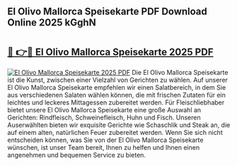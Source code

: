 ## El Olivo Mallorca Speisekarte PDF Download Online 2025 kGghN

# <h2><a href="http://gccei3.nevu.top/?p=El+Olivo+Mallorca+Speisekarte">🔗 👉🔴 El Olivo Mallorca Speisekarte 2025 PDF</a></h2>

[![El Olivo Mallorca Speisekarte 2025 PDF](https://i.imgur.com/dBaPXMq.png)](http://gccei3.nevu.top/?p=El+Olivo+Mallorca+Speisekarte)
Die El Olivo Mallorca Speisekarte ist die Kunst, zwischen einer Vielzahl von Gerichten zu wählen. Auf unserer El Olivo Mallorca Speisekarte empfehlen wir einen Salatbereich, in dem Sie aus verschiedenen Salaten wählen können, die mit frischen Zutaten für ein leichtes und leckeres Mittagessen zubereitet werden. Für Fleischliebhaber bietet unsere El Olivo Mallorca Speisekarte eine große Auswahl an Gerichten: Rindfleisch, Schweinefleisch, Huhn und Fisch. Unseren Auserwählten bieten wir exquisite Gerichte wie Schaschlik und Steak an, die auf einem alten, natürlichen Feuer zubereitet werden. Wenn Sie sich nicht entscheiden können, was Sie von der El Olivo Mallorca Speisekarte wünschen, ist unser Team bereit, Ihnen zu helfen und Ihnen einen angenehmen und bequemen Service zu bieten.
